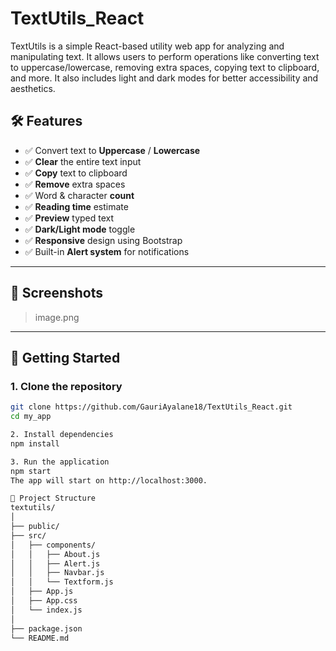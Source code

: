 # TextUtils_React

TextUtils is a simple React-based utility web app for analyzing and manipulating text. It allows users to perform operations like converting text to uppercase/lowercase, removing extra spaces, copying text to clipboard, and more. It also includes light and dark modes for better accessibility and aesthetics.


## 🛠️ Features

- ✅ Convert text to **Uppercase** / **Lowercase**
- ✅ **Clear** the entire text input
- ✅ **Copy** text to clipboard
- ✅ **Remove** extra spaces
- ✅ Word & character **count**
- ✅ **Reading time** estimate
- ✅ **Preview** typed text
- ✅ **Dark/Light mode** toggle
- ✅ **Responsive** design using Bootstrap
- ✅ Built-in **Alert system** for notifications

---

## 📸 Screenshots

>image.png

---

## 🚀 Getting Started

### 1. Clone the repository

```bash
git clone https://github.com/GauriAyalane18/TextUtils_React.git
cd my_app

2. Install dependencies
npm install

3. Run the application
npm start
The app will start on http://localhost:3000.

🔧 Project Structure
textutils/
│
├── public/
├── src/
│   ├── components/
│   │   ├── About.js
│   │   ├── Alert.js
│   │   ├── Navbar.js
│   │   └── Textform.js
│   ├── App.js
│   ├── App.css
│   └── index.js
│
├── package.json
└── README.md
